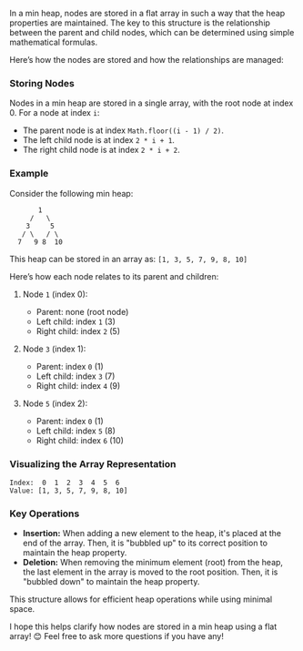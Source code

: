 In a min heap, nodes are stored in a flat array in such a way that the heap properties are maintained. The key to this structure is the relationship between the parent and child nodes, which can be determined using simple mathematical formulas.

Here’s how the nodes are stored and how the relationships are managed:

### Storing Nodes
Nodes in a min heap are stored in a single array, with the root node at index 0. For a node at index `i`:
- The parent node is at index `Math.floor((i - 1) / 2)`.
- The left child node is at index `2 * i + 1`.
- The right child node is at index `2 * i + 2`.

### Example
Consider the following min heap:

```
       1
     /   \
    3     5
   / \   / \
  7   9 8  10
```

This heap can be stored in an array as:
`[1, 3, 5, 7, 9, 8, 10]`

Here’s how each node relates to its parent and children:

1. Node `1` (index 0): 
   - Parent: none (root node)
   - Left child: index `1` (3)
   - Right child: index `2` (5)

2. Node `3` (index 1):
   - Parent: index `0` (1)
   - Left child: index `3` (7)
   - Right child: index `4` (9)

3. Node `5` (index 2):
   - Parent: index `0` (1)
   - Left child: index `5` (8)
   - Right child: index `6` (10)

### Visualizing the Array Representation
```
Index:  0  1  2  3  4  5  6
Value: [1, 3, 5, 7, 9, 8, 10]
```

### Key Operations
- **Insertion:** When adding a new element to the heap, it's placed at the end of the array. Then, it is "bubbled up" to its correct position to maintain the heap property.
- **Deletion:** When removing the minimum element (root) from the heap, the last element in the array is moved to the root position. Then, it is "bubbled down" to maintain the heap property.

This structure allows for efficient heap operations while using minimal space.

I hope this helps clarify how nodes are stored in a min heap using a flat array! 😊 Feel free to ask more questions if you have any!